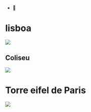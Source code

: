 - 👋<html>
<head>
  <title> Turisticos da europa</title>
  </head>
<body>
<h1> lisboa </h1>
<img src="lisboa.jfif"/>
<h2> Coliseu </h2>
<img src="coliseu.jfif"/>
 <h1>Torre eifel de Paris </h1>
<img src="kkk.jfif"/>


</body>
